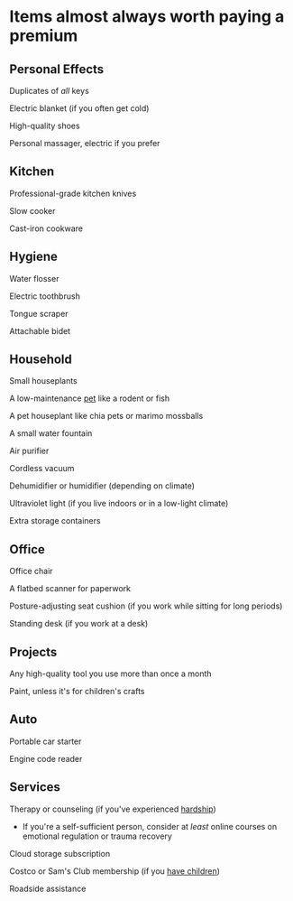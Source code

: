 
# Items almost always worth paying a premium

## Personal Effects

Duplicates of *all* keys

Electric blanket (if you often get cold)

High-quality shoes

Personal massager, electric if you prefer

## Kitchen

Professional-grade kitchen knives

Slow cooker

Cast-iron cookware

## Hygiene

Water flosser

Electric toothbrush

Tongue scraper

Attachable bidet

## Household

Small houseplants

A low-maintenance [pet](fun-pets.md) like a rodent or fish

A pet houseplant like chia pets or marimo mossballs

A small water fountain

Air purifier

Cordless vacuum

Dehumidifier or humidifier (depending on climate)

Ultraviolet light (if you live indoors or in a low-light climate)

Extra storage containers

## Office

Office chair

A flatbed scanner for paperwork

Posture-adjusting seat cushion (if you work while sitting for long periods)

Standing desk (if you work at a desk)

## Projects

Any high-quality tool you use more than once a month

Paint, unless it's for children's crafts

## Auto

Portable car starter

Engine code reader

## Services

Therapy or counseling (if you've experienced [hardship](hardship.md))

- If you're a self-sufficient person, consider at *least* online courses on emotional regulation or trauma recovery

Cloud storage subscription

Costco or Sam's Club membership (if you [have children](parenting-babies.md))

Roadside assistance
